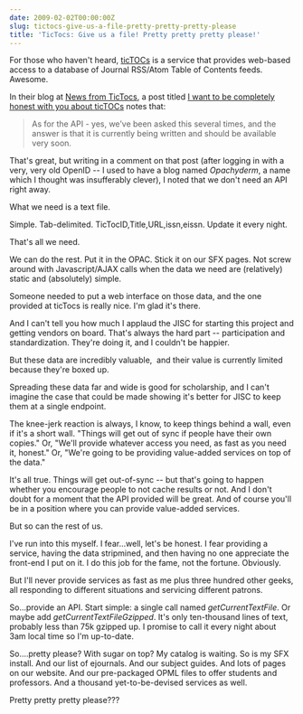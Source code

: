 ```yaml
---
date: 2009-02-02T00:00:00Z
slug: tictocs-give-us-a-file-pretty-pretty-pretty-please
title: 'TicTocs: Give us a file! Pretty pretty pretty please!'
---
```


For those who haven't heard, <a href="http://www.tictocs.ac.uk/">ticTOCs</a> is a service that provides web-based access to a database of Journal RSS/Atom Table of Contents feeds. Awesome.

In their blog at <a href="http://tictocsnews.wordpress.com/">News from TicTocs</a>, a post titled <a title="Permanent Link to I want to be completely honest with you about ticTOCs" rel="bookmark" href="http://tictocsnews.wordpress.com/2009/01/27/i-want-to-be-completely-honest-with-you-about-tictocs/">I want to be completely honest with you about ticTOCs</a> notes that:
<blockquote>As for the API - yes, we’ve been asked this several times, and the answer is that it is currently being written and should be available very soon.</blockquote>
That's great, but writing in a comment on that post (after logging in with a very, very old OpenID -- I used to have a blog named <em>Opachyderm</em>, a name which I thought was insufferably clever), I noted that we don't need an API right away.

What we need is a text file.

Simple. Tab-delimited. TicTocID,Title,URL,issn,eissn. Update it every night.

That's all we need.

We can do the rest. Put it in the OPAC. Stick it on our SFX pages. Not screw around with Javascript/AJAX calls when the data we need are (relatively) static and (absolutely) simple.

Someone needed to put a web interface on those data, and the one provided at ticTocs is really nice. I'm glad it's there.

And I can't tell you how much I applaud the JISC for starting this project and getting vendors on board. That's always the hard part -- participation and standardization. They're doing it, and I couldn't be happier.

But these data are incredibly valuable,  and their value is currently limited because they're boxed up.

Spreading these data far and wide is good for scholarship, and I can't imagine the case that could be made showing it's better for JISC to keep them at a single endpoint.

The knee-jerk reaction is always, I know, to keep things behind a wall, even if it's a short wall. "Things will get out of sync if people have their own copies." Or, "We'll provide whatever access you need, as fast as you need it, honest." Or, "We're going to be providing value-added services on top of the data."

It's all true. Things will get out-of-sync -- but that's going to happen whether you encourage people to not cache results or not. And I don't doubt for a moment that the API provided will be great. And of course you'll be in a position where you can provide value-added services.

But so can the rest of us.

I've run into this myself. I fear...well, let's be honest. I fear providing a service, having the data stripmined, and then having no one appreciate the front-end I put on it. I do this job for the fame, not the fortune. Obviously.

But I'll never provide services as fast as me plus three hundred other geeks, all responding to different situations and servicing different patrons.

So...provide an API. Start simple: a single call named <em>getCurrentTextFile</em>. Or maybe add <em>getCurrentTextFileGzipped</em>. It's only ten-thousand lines of text, probably less than 75k gzipped up. I promise to call it every night about 3am local time so I'm up-to-date.

So....pretty please? With sugar on top? My catalog is waiting. So is my SFX install. And our list of ejournals. And our subject guides. And lots of pages on our website. And our pre-packaged OPML files to offer students and professors. And a thousand yet-to-be-devised services as well.

Pretty pretty pretty please???
